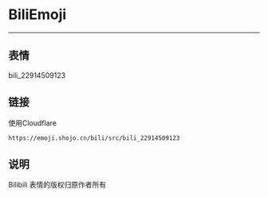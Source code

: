 # BiliEmoji
---
## 表情
bili_22914509123
## 链接
使用Cloudflare
```
https://emoji.shojo.cn/bili/src/bili_22914509123
```
## 说明
Bilibili 表情的版权归原作者所有
